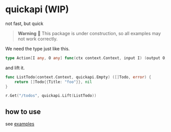 # quickapi (WIP)

not fast, but quick

> **Warning**
> 🚧 This package is under construction, so all examples may not work correctly.

We need the type just like this.

```go
type Action[I any, O any] func(ctx context.Context, input I) (output O, err error)
```

and lift it.

```go
func ListTodo(context.Context, quickapi.Empty) ([]Todo, error) {
    return []Todo{{Title: "foo"}}, nil
}

r.Get("/todos", quickapi.Lift(ListTodo))
```

## how to use

see [examples](_examples)